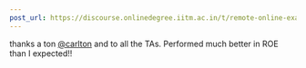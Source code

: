 ```yaml
---
post_url: https://discourse.onlinedegree.iitm.ac.in/t/remote-online-exam-tds-jan-2025/168832/54
---
```

thanks a ton [@carlton](/u/carlton) and to all the TAs. Performed much better in ROE than I expected!!